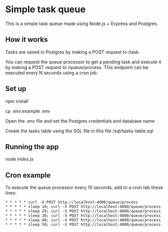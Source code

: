 # Simple task queue

This is a simple task queue made using Node.js + Express and Postgres.

## How it works

Tasks are saved in Postgres by making a POST request to /task.

You can request the queue processor to get a pending task and execute it by making a POST request to /queue/process. This endpoint can be executed every N seconds using a cron job.

## Set up

npm install

cp .env.example .env

Open the .env file and set the Postgres credentials and database name

Create the tasks table using the SQL file in this file /sql/tasks-table.sql

## Running the app

node index.js

## Cron example

To execute the queue processor every 10 seconds, add to a cron tab these lines:

    * * * * * curl -X POST http://localhost:4000/queue/process
    * * * * * sleep 10; curl -X POST http://localhost:4000/queue/process
    * * * * * sleep 20; curl -X POST http://localhost:4000/queue/process
    * * * * * sleep 30; curl -X POST http://localhost:4000/queue/process
    * * * * * sleep 40; curl -X POST http://localhost:4000/queue/process
    * * * * * sleep 50; curl -X POST http://localhost:4000/queue/process
